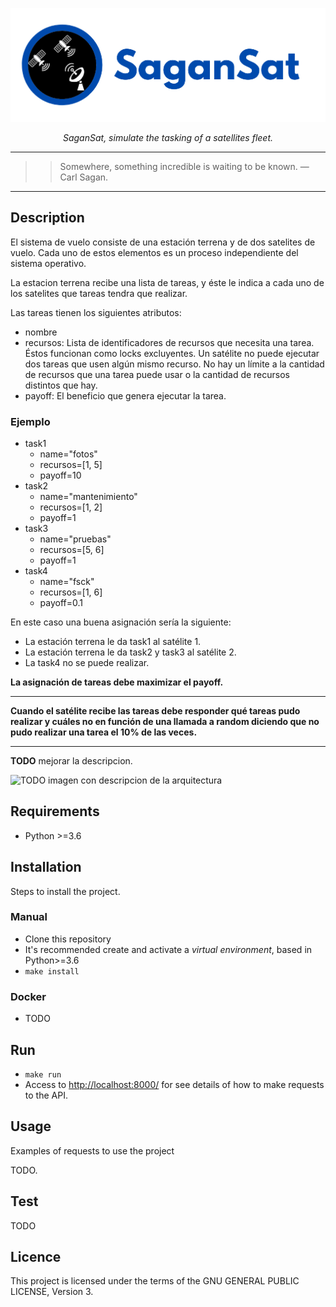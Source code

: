<p align="center">
  <a href="https://github.com/nahuelbrandan/SaganSat"><img src="./resources/img/SaganSat_banner.png" alt="SaganSat banner"></a>
</p>
<p align="center">
    <em>SaganSat, simulate the tasking of a satellites fleet.</em>
</p>

---
>> Somewhere, something incredible is waiting to be known. ― Carl Sagan.
---


## Description

El sistema de vuelo consiste de una estación terrena y de dos satelites de vuelo. Cada uno de estos elementos es un proceso independiente del sistema operativo.

La estacion terrena recibe una lista de tareas, y éste le indica a cada uno de los satelites que tareas tendra que realizar.

Las tareas tienen los siguientes atributos:
- nombre
- recursos: Lista de identificadores de recursos que necesita una tarea. Éstos funcionan
como locks excluyentes. Un satélite no puede ejecutar dos tareas que usen algún mismo
recurso. No hay un límite a la cantidad de recursos que una tarea puede usar o la cantidad
de recursos distintos que hay.
- payoff: El beneficio que genera ejecutar la tarea.

### Ejemplo

* task1
  * name="fotos"
  * recursos=[1, 5]
  * payoff=10
* task2
  * name="mantenimiento"
  * recursos=[1, 2]
  * payoff=1
* task3
  * name="pruebas" 
  * recursos=[5, 6]
  * payoff=1
* task4
  * name="fsck"
  * recursos=[1, 6]
  * payoff=0.1

En este caso una buena asignación sería la siguiente:

- La estación terrena le da task1 al satélite 1.
- La estación terrena le da task2 y task3 al satélite 2.
- La task4 no se puede realizar.

**La asignación de tareas debe maximizar el payoff.**

---

**Cuando el satélite recibe las tareas debe responder qué tareas pudo realizar y cuáles no en función
de una llamada a random diciendo que no pudo realizar una tarea el 10% de las veces.**

---

**TODO** mejorar la descripcion.

![TODO imagen con descripcion de la arquitectura]()

## Requirements

* Python >=3.6

## Installation

Steps to install the project.

### Manual
* Clone this repository
* It's recommended create and activate a *virtual environment*, based in Python>=3.6
* `make install`

### Docker

* TODO

## Run

* `make run`
* Access to [http://localhost:8000/](http://localhost:8000/) for see details of how to make requests to the API.

## Usage

Examples of requests to use the project

TODO. 

## Test

TODO

## Licence

This project is licensed under the terms of the GNU GENERAL PUBLIC LICENSE, Version 3.
